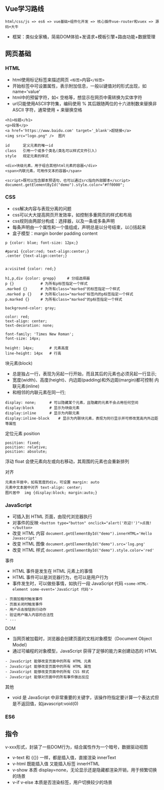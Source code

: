 

## Vue学习路线

```
html/css/js => es6 => vue基础+组件化开发 => 核心插件vue-router和vuex => 源码+大牛
```

- 框架：类似全家桶，简易DOM体验+发请求+模板引擎+路由功能+数据管理


## 网页基础

### HTML

- html使用标记标签来描述网页 `<标签>`内容`</标签>`
- 开始标签中可设置属性，表示附加信息，一般以键值对的形式出现，如name='value'
- html中的预留字符，如< 空格等，想显示在网页中需转换为实体字符
- url只能使用ASCII字符集，编码使用 % 其后跟随两位的十六进制数来替换非 ASCII 字符，通常使用 + 来替换空格

```
<h1>标题</h1>
<p>段落</p>
<a href='https://www.baidu.com' target='_blank'>超链接</a>
<img src="logo.png" />  图片

id		定义元素的唯一id
class	引用一个或多个类名(类名可以样式文件引入)
style	规定元素的样式

<div>块级元素，用于组合其他html元素的容器</div>
<span>内联元素，可用作文本的容器</span>

<script>既可以包含脚本预语句，也可以通过src指向外部脚本</script>
document.getElementById("demo").style.color="#ff0000";

```


### CSS

- css解决内容与表现分离的问题
- css可以大大提高网页开发效率，如控制多重网页的样式和布局
- css规则由两部分构成：选择器，以及一条或多条声明
- 每条声明由一个属性和一个值组成，声明总是以分号结束，以{}括起来
- 盒子模型：margin border padding content

```
p {color: blue; font-size: 12px;}

#para1 {color:red; text-align:center;}
.center {text-align:center;}


a:visited {color: red;}

h1,p,div {color: grepp}		# 分组选择器
p {}			# 为所有p标签指定一个样式
.marked {}		# 为所有class="marked"的标签指定一个样式
.marked p {}	# 为所有class="marked"标签内的p标签指定一个样式
p.marked {}		# 为所有class="marked"的p标签指定一个样式

background-color: gray;

color: red;
text-align: center;
text-decoration: none;

font-family: 'Times New Roman';
font-size: 14px;

height: 14px;		# 元素高度
line-height: 14px	# 行高
```

块元素(block)
- 总是独占一行，表现为另起一行开始，而且其后的元素也必须另起一行显示;
- 宽度(width)、高度(height)、内边距(padding)和外边距(margin)都可控制
内联元素(inline)
- 和相邻的内联元素在同一行;

```
display: none;		# 可以隐藏某个元素，且隐藏的元素不会占用任何空间
display:block  		# 显示为块级元素
display:inline  	# 显示为内联元素
display:inline-block	# 显示为内联块元素，表现为同行显示并可修改宽高内外边距等属性
```

定位元素 position
```
position: fixed;
position: relative;
position: absolute;
```

浮动 float 会使元素向左或向右移动，其周围的元素也会重新排列

对齐
```
元素水平居中，如有宽度的div，可设置 margin: auto
元素中文本居中对齐 text-align: center;
图片居中  img {display:block; margin:auto;}
```

### JavaScript

- 可插入到 HTML 页面，由现代浏览器执行
- 对事件的反映 `<button type="button" onclick="alert('欢迎!')">点我!</button>`
- 改变 HTML 内容 `document.getElementById("demo").innerHTML='Hello Javascript'`
- 改变 HTML 图像 `document.getElementById("demo").src='log.png'`
- 改变 HTML 样式 `document.getElementById("demo").style.color='red'`

事件
- HTML 事件是发生在 HTML 元素上的事情
- HTML 事件可以是浏览器行为，也可以是用户行为
- 事件发生时，可以做些事情，如执行一段 JavaScript 代码 `<some-HTML-element some-event='JavaScript 代码'>`
```
- 页面加载时触发事件
- 页面关闭时触发事件
- 用户点击按钮执行动作
- 验证用户输入内容的合法性
- ...
```

DOM
- 当网页被加载时，浏览器会创建页面的文档对象模型（Document Object Model）
- 通过可编程的对象模型，JavaScript 获得了足够的能力来创建动态的 HTML
```
- JavaScript 能够改变页面中的所有 HTML 元素
- JavaScript 能够改变页面中的所有 HTML 属性
- JavaScript 能够改变页面中的所有 CSS 样式
- JavaScript 能够对页面中的所有事件做出反应
```


其他
- void 是 JavaScript 中非常重要的关键字，该操作符指定要计算一个表达式但是不返回值，如javascript:void(0)
### ES6




## 指令

v-xxx形式，封装了一些DOM行为，结合属性作为一个暗号，数据驱动视图

- v-text 和 {{}} 一样，都是插入值，直接渲染 innerText
- v-html 既能插入值 又能插入标签 innerHTML
- v-show 本质 display=none，无论显示还是隐藏都渲染开销，用于频繁切换的场景
- v-if v-else 本质是否渲染标签，用户切换较少的场景





